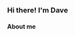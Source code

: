 ### Hi there! I'm Dave

#### About me 
<!--
Here are some ideas to get you started:

- 🔭 I’m currently working on ...
- 🌱 I’m currently learning ...
- 😄 Hobbies: Scouting ⚜️ Skateboarding 🛹
- ⚡ Fun fact: I used to play icehockey for 14 years 🏒 🥅

#### You can find me on 
---
[![github](https://cloud.githubusercontent.com/assets/17016297/18839843/0e06a67a-83d2-11e6-993a-b35a182500e0.png)][1][![gmail](https://cloud.githubusercontent.com/assets/17016297/18839836/0a06deb4-83d2-11e6-8078-1d0974af0f63.png)][2][![linkedin](https://cloud.githubusercontent.com/assets/17016297/18839848/0fc7e74e-83d2-11e6-8c6a-277fc9d6e067.png)][3]
---

-->

